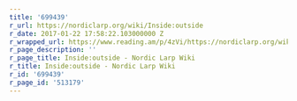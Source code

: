 ```yaml
---
title: '699439'
r_url: https://nordiclarp.org/wiki/Inside:outside
r_date: 2017-01-22 17:58:22.103000000 Z
r_wrapped_url: https://www.reading.am/p/4zVi/https://nordiclarp.org/wiki/Inside:outside
r_page_description: ''
r_page_title: Inside:outside - Nordic Larp Wiki
r_title: Inside:outside - Nordic Larp Wiki
r_id: '699439'
r_page_id: '513179'
---
```


